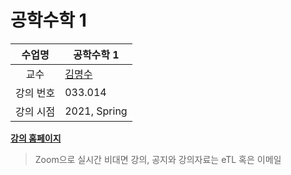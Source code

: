 공학수학 1
========

수업명 | 공학수학 1
:----:|----
교수 | [김명수](https://cse.snu.ac.kr/professor/%EA%B9%80%EB%AA%85%EC%88%98)
강의 번호 | 033.014
강의 시점 | 2021, Spring

**[강의 홈페이지](http://3map.snu.ac.kr/courses.html)**

> Zoom으로 실시간 비대면 강의, 공지와 강의자료는 eTL 혹은 이메일

